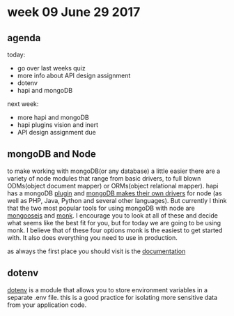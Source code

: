 # week 09 June 29 2017

## agenda

today:

- go over last weeks quiz
- more info about API design assignment
- dotenv
- hapi and mongoDB

next week:

- more hapi and mongoDB
- hapi plugins vision and inert
- API design assignment due

## mongoDB and Node

to make working with mongoDB(or any database) a little easier there are a
variety of node modules that range from basic drivers, to full blown ODMs(object
document mapper) or ORMs(object relational mapper). hapi has a mongoDB [plugin](https://github.com/Marsup/hapi-mongodb)
and [mongoDB makes their own drivers](https://docs.mongodb.com/ecosystem/drivers/) for node (as well as PHP, Java, Python and
several other languages). But currently I think that the two most popular tools
for using mongoDB with node are [mongoosejs](http://mongoosejs.com/) and [monk](https://github.com/Automattic/monk). 
I encourage you to look at all of these and decide what seems like the best fit
for you, but for today we are going to be using monk. I believe that of these
four options monk is the easiest to get started with. It also does everything
you need to use in production.

as always the first place you should visit is the [documentation](https://automattic.github.io/monk/)

## dotenv

[dotenv](https://www.npmjs.com/package/dotenv) is a module that allows you to
store environment variables in a separate .env file. this is a good practice for
isolating more sensitive data from your application code.

